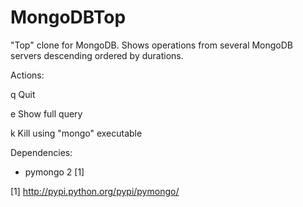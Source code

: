 MongoDBTop
==========

"Top" clone for MongoDB. Shows operations from several MongoDB servers descending ordered by durations.

Actions:

q	Quit

e	Show full query

k   Kill using "mongo" executable

Dependencies:

* pymongo 2 [1]

[1] http://pypi.python.org/pypi/pymongo/
